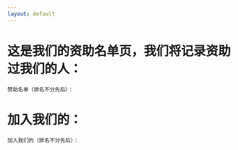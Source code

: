 ```yaml
---
layout: default
---
```


# 这是我们的资助名单页，我们将记录资助过我们的人：

```
赞助名单（排名不分先后）：

```


# 加入我们的：

```
加入我们的（排名不分先后）：

```